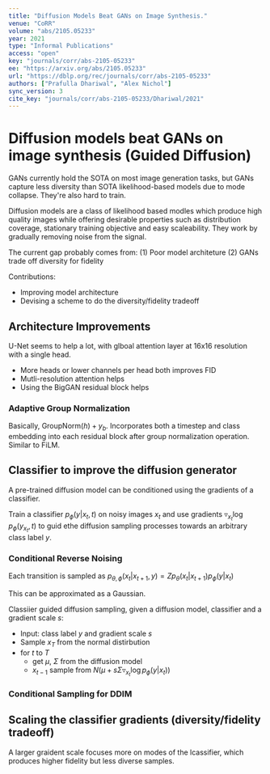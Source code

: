 ```yaml
---
title: "Diffusion Models Beat GANs on Image Synthesis."
venue: "CoRR"
volume: "abs/2105.05233"
year: 2021
type: "Informal Publications"
access: "open"
key: "journals/corr/abs-2105-05233"
ee: "https://arxiv.org/abs/2105.05233"
url: "https://dblp.org/rec/journals/corr/abs-2105-05233"
authors: ["Prafulla Dhariwal", "Alex Nichol"]
sync_version: 3
cite_key: "journals/corr/abs-2105-05233/Dhariwal/2021"
---
```


# Diffusion models beat GANs on image synthesis (Guided Diffusion)

GANs currently hold the SOTA on most image generation tasks, but GANs capture less diversity than SOTA likelihood-based models due to mode collapse. They're also hard to train.

Diffusion models are a class of likelihood based modles which produce high quality images while offering desirable properties such as distribution coverage, stationary training objective and easy scaleability. They work by gradually removing noise from the signal.

The current gap probably comes from:
(1) Poor model architeture
(2) GANs trade off diversity for fidelity


Contributions:
 - Improving model architecture
 - Devising a scheme to do the diversity/fidelity tradeoff


## Architecture Improvements

U-Net seems to help a lot, with glboal attention layer at 16x16 resolution with a single head.

 - More heads or lower channels per head both improves FID
 - Mutli-resolution attention helps
 - Using the BigGAN residual block helps

### Adaptive Group Normalization

Basically, $\text{GroupNorm}(h) + y_b$. Incorporates both a timestep and class embedding into each residual block after group normalization operation. Similar to FiLM.

## Classifier to improve the diffusion generator

A pre-trained diffusion model can be conditioned using the gradients of a classifier.

Train a classifier $p_{\phi}(y|x_t, t)$ on noisy images $x_t$ and use gradients $\triangledown_{x_t} \log p_{\phi}(y_{x_t}, t)$ to guid ethe diffusion sampling processes towards an arbitrary class label $y$.

### Conditional Reverse Noising

Each transition is sampled as $p_{\theta, \phi}(x_t|x_{t + 1}, y) = Z p_{\theta}(x_t|x_{t + 1})p_{\phi}(y|x_t)$

This can be approximated as a Gaussian.

Classiier guided diffusion sampling, given a diffusion model, classifier and a gradient scale $s$:
 - Input: class label $y$ and gradient scale $s$
 - Sample $x_T$ from the normal distirbution
 - for $t$ to $T$
	 - get $\mu$, $\Sigma$ from the diffusion model
	 - $x_{t - 1}$ sample from $N(\mu + s \Sigma \triangledown_{x_t} \log p_{\phi} (y|x_t))$


### Conditional Sampling for DDIM

## Scaling the classifier gradients (diversity/fidelity tradeoff)

A larger graident scale focuses more on modes of the lcassifier, which produces higher fidelity but less diverse samples.